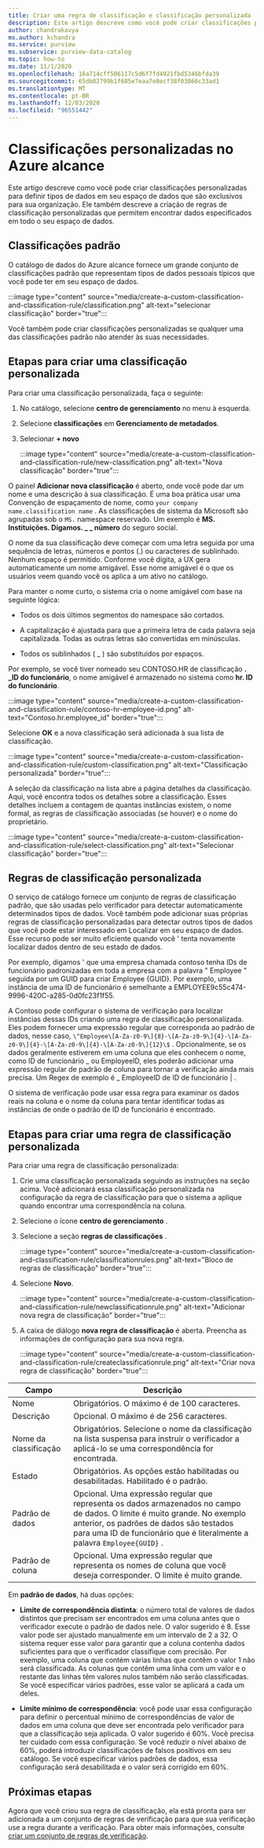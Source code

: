 ```yaml
---
title: Criar uma regra de classificação e classificação personalizada (versão prévia)
description: Este artigo descreve como você pode criar classificações personalizadas para definir tipos de dados em seu espaço de dados que são exclusivos para sua organização. Ele também descreve a criação de regras de classificação personalizadas que permitem encontrar dados especificados em todo o seu espaço de dados.
author: chandrakavya
ms.author: kchandra
ms.service: purview
ms.subservice: purview-data-catalog
ms.topic: how-to
ms.date: 11/1/2020
ms.openlocfilehash: 16a714cff506117c5d6f7fd4921fbd5346bfda39
ms.sourcegitcommit: 65db02799b1f685e7eaa7e0ecf38f03866c33ad1
ms.translationtype: MT
ms.contentlocale: pt-BR
ms.lasthandoff: 12/03/2020
ms.locfileid: "96551442"
---
```

# <a name="custom-classifications-in-azure-purview"></a>Classificações personalizadas no Azure alcance 

Este artigo descreve como você pode criar classificações personalizadas para definir tipos de dados em seu espaço de dados que são exclusivos para sua organização. Ele também descreve a criação de regras de classificação personalizadas que permitem encontrar dados especificados em todo o seu espaço de dados.

## <a name="default-classifications"></a>Classificações padrão

O catálogo de dados do Azure alcance fornece um grande conjunto de classificações padrão que representam tipos de dados pessoais típicos que você pode ter em seu espaço de dados.

:::image type="content" source="media/create-a-custom-classification-and-classification-rule/classification.png" alt-text="selecionar classificação" border="true":::

Você também pode criar classificações personalizadas se qualquer uma das classificações padrão não atender às suas necessidades.

## <a name="steps-to-create-a-custom-classification"></a>Etapas para criar uma classificação personalizada

Para criar uma classificação personalizada, faça o seguinte:

1. No catálogo, selecione **centro de gerenciamento** no menu à esquerda.

2. Selecione **classificações** em **Gerenciamento de metadados**.

3. Selecionar **+ novo**

    :::image type="content" source="media/create-a-custom-classification-and-classification-rule/new-classification.png" alt-text="Nova classificação" border="true":::

O painel **Adicionar nova classificação** é aberto, onde você pode dar um nome e uma descrição à sua classificação. É uma boa prática usar uma Convenção de espaçamento de nome, como `your company name.classification name` .
As classificações de sistema da Microsoft são agrupadas sob o `MS.` namespace reservado. Um exemplo é **MS. Instituições. Digamos. \_ \_ número** do seguro social.

O nome da sua classificação deve começar com uma letra seguida por uma sequência de letras, números e pontos (.) ou caracteres de sublinhado.
Nenhum espaço é permitido. Conforme você digita, a UX gera automaticamente um nome amigável. Esse nome amigável é o que os usuários veem quando você os aplica a um ativo no catálogo.

Para manter o nome curto, o sistema cria o nome amigável com base na seguinte lógica:

- Todos os dois últimos segmentos do namespace são cortados.

- A capitalização é ajustada para que a primeira letra de cada palavra seja capitalizada. Todas as outras letras são convertidas em minúsculas.

- Todos os sublinhados ( \_ ) são substituídos por espaços.

Por exemplo, se você tiver nomeado seu CONTOSO.HR de classificação **. \_ID do funcionário**, o nome amigável é armazenado no sistema como **hr. ID do funcionário**.

:::image type="content" source="media/create-a-custom-classification-and-classification-rule/contoso-hr-employee-id.png" alt-text="Contoso.hr.employee_id" border="true":::

Selecione **OK** e a nova classificação será adicionada à sua lista de classificação.

:::image type="content" source="media/create-a-custom-classification-and-classification-rule/custom-classification.png" alt-text="Classificação personalizada" border="true":::

A seleção da classificação na lista abre a página detalhes da classificação. Aqui, você encontra todos os detalhes sobre a classificação.
Esses detalhes incluem a contagem de quantas instâncias existem, o nome formal, as regras de classificação associadas (se houver) e o nome do proprietário.

:::image type="content" source="media/create-a-custom-classification-and-classification-rule/select-classification.png" alt-text="Selecionar classificação" border="true":::

## <a name="custom-classification-rules"></a>Regras de classificação personalizada

O serviço de catálogo fornece um conjunto de regras de classificação padrão, que são usadas pelo verificador para detectar automaticamente determinados tipos de dados. Você também pode adicionar suas próprias regras de classificação personalizadas para detectar outros tipos de dados que você pode estar interessado em Localizar em seu espaço de dados. Esse recurso pode ser muito eficiente quando você \' tenta novamente localizar dados dentro de seu estado de dados.

Por exemplo, digamos \' que uma empresa chamada contoso tenha IDs de funcionário padronizadas em toda a empresa com a palavra \" Employee \" seguida por um GUID para criar Employee {GUID}. Por exemplo, uma instância de uma ID de funcionário é semelhante a EMPLOYEE9c55c474-9996-420C-a285-0d0fc23f1f55.

A Contoso pode configurar o sistema de verificação para localizar instâncias dessas IDs criando uma regra de classificação personalizada. Eles podem fornecer uma expressão regular que corresponda ao padrão de dados, nesse caso, `\^Employee\[A-Za-z0-9\]{8}-\[A-Za-z0-9\]{4}-\[A-Za-z0-9\]{4}-\[A-Za-z0-9\]{4}-\[A-Za-z0-9\]{12}\$` . Opcionalmente, se os dados geralmente estiverem em uma coluna que eles conhecem o nome, como ID de funcionário \_ ou EmployeeID, eles poderão adicionar uma expressão regular de padrão de coluna para tornar a verificação ainda mais precisa. Um Regex de exemplo é \_ EmployeeID de ID de funcionário \| .

O sistema de verificação pode usar essa regra para examinar os dados reais na coluna e o nome da coluna para tentar identificar todas as instâncias de onde o padrão de ID de funcionário é encontrado.

## <a name="steps-to-create-a-custom-classification-rule"></a>Etapas para criar uma regra de classificação personalizada

Para criar uma regra de classificação personalizada:

1. Crie uma classificação personalizada seguindo as instruções na seção acima. Você adicionará essa classificação personalizada na configuração da regra de classificação para que o sistema a aplique quando encontrar uma correspondência na coluna.

2. Selecione o ícone **centro de gerenciamento** .

3. Selecione a seção **regras de classificações** .

    :::image type="content" source="media/create-a-custom-classification-and-classification-rule/classificationrules.png" alt-text="Bloco de regras de classificação" border="true":::

4. Selecione **Novo**.

    :::image type="content" source="media/create-a-custom-classification-and-classification-rule/newclassificationrule.png" alt-text="Adicionar nova regra de classificação" border="true":::

5. A caixa de diálogo **nova regra de classificação** é aberta. Preencha as informações de configuração para sua nova regra.

    :::image type="content" source="media/create-a-custom-classification-and-classification-rule/createclassificationrule.png" alt-text="Criar nova regra de classificação" border="true":::

|Campo     |Descrição  |
|---------|---------|
|Nome   |    Obrigatórios. O máximo é de 100 caracteres.    |
|Descrição      |Opcional. O máximo é de 256 caracteres.    |
|Nome da classificação    | Obrigatórios. Selecione o nome da classificação na lista suspensa para instruir o verificador a aplicá-lo se uma correspondência for encontrada.        |
|Estado   |  Obrigatórios. As opções estão habilitadas ou desabilitadas. Habilitado é o padrão.    |
|Padrão de dados    |Opcional. Uma expressão regular que representa os dados armazenados no campo de dados. O limite é muito grande. No exemplo anterior, os padrões de dados são testados para uma ID de funcionário que é literalmente a palavra `Employee{GUID}` .  |
|Padrão de coluna    |Opcional. Uma expressão regular que representa os nomes de coluna que você deseja corresponder. O limite é muito grande.          |

Em **padrão de dados**, há duas opções:

- **Limite de correspondência distinta**: o número total de valores de dados distintos que precisam ser encontrados em uma coluna antes que o verificador execute o padrão de dados nele. O valor sugerido é 8. Esse valor pode ser ajustado manualmente em um intervalo de 2 a 32. O sistema requer esse valor para garantir que a coluna contenha dados suficientes para que o verificador classifique com precisão. Por exemplo, uma coluna que contém várias linhas que contêm o valor 1 não será classificada. As colunas que contêm uma linha com um valor e o restante das linhas têm valores nulos também não serão classificadas. Se você especificar vários padrões, esse valor se aplicará a cada um deles.

- **Limite mínimo de correspondência**: você pode usar essa configuração para definir o percentual mínimo de correspondências de valor de dados em uma coluna que deve ser encontrada pelo verificador para que a classificação seja aplicada. O valor sugerido é 60%. Você precisa ter cuidado com essa configuração. Se você reduzir o nível abaixo de 60%, poderá introduzir classificações de falsos positivos em seu catálogo. Se você especificar vários padrões de dados, essa configuração será desabilitada e o valor será corrigido em 60%.

## <a name="next-steps"></a>Próximas etapas

Agora que você criou sua regra de classificação, ela está pronta para ser adicionada a um conjunto de regras de verificação para que sua verificação use a regra durante a verificação. Para obter mais informações, consulte [criar um conjunto de regras de verificação](create-a-scan-rule-set.md).
